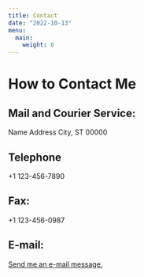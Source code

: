 ```yaml
---
title: Contact
date: "2022-10-13"
menu:
  main:
    weight: 6
---
```


# How to Contact Me

## Mail and Courier Service:
Name
Address
City, ST 00000

## Telephone
+1 123-456-7890

## Fax:
+1 123-456-0987

## E-mail:
[Send me an e-mail message.](mailto:info@example.com)
